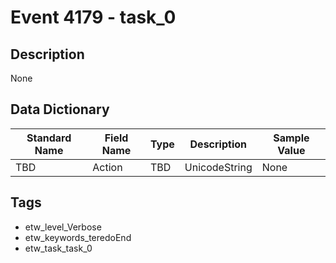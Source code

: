 # Event 4179 - task_0

## Description
None

## Data Dictionary
|Standard Name|Field Name|Type|Description|Sample Value|
|---|---|---|---|---|
|TBD|Action|TBD|UnicodeString|None|None|

## Tags
* etw_level_Verbose
* etw_keywords_teredoEnd
* etw_task_task_0